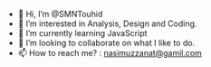 - 👋 Hi, I’m @SMNTouhid
- 👀 I’m interested in Analysis, Design and Coding.
- 🌱 I’m currently learning JavaScript
- 💞️ I’m looking to collaborate on what I like to do.
- 📫 How to reach me? : nasimuzzanat@gamil.com

<!---
SMNTouhid/SMNTouhid is a ✨ special ✨ repository because its `README.md` (this file) appears on your GitHub profile.
You can click the Preview link to take a look at your changes.
--->
